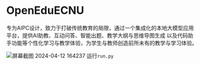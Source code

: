 # OpenEduECNU
专为AIPC设计，致力于打破传统教育的局限，通过一个集成化的本地大模型应用平台，提供AI助教、互动问答、智能出题、教学大纲与思维导图生成 以及代码助手功能等个性化学习与教学体验，为学生与教师创造前所未有的教学与学习体验。

![屏幕截图 2024-04-12 164237](https://github.com/zhangjiarui530/OpenEduECNU/assets/68186626/17923494-ae60-425d-a1d2-070b7223b930)
运行`run.py`

